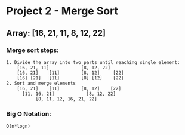 # Project 2 - Merge Sort

## Array: [16, 21, 11, 8, 12, 22]

### Merge sort steps:  
    1. Divide the array into two parts until reaching single element:
		[16, 21, 11]		    [8, 12, 22] 
     	[16, 21]	[11]	    [8, 12]     [22]
        [16] [21]	[11]	    [8] [12]    [22]
    2. Sort and merge elements
    	[16, 21]    [11]		[8, 12]    [22]
	      [11, 16, 21]            [8, 12, 22]
		       [8, 11, 12, 16, 21, 22]

### Big O Notation: 
    O(n*logn)
